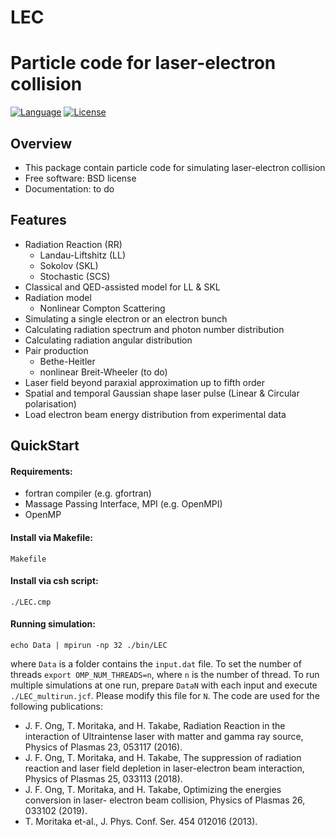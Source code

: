 # LEC
Particle code for laser-electron collision
==========================================
[![Language](https://img.shields.io/badge/language-Fortran90-blue.svg)](https://fortran-lang.org)
[![License](https://img.shields.io/badge/License-BSD%202--Clause-orange.svg)](https://opensource.org/licenses/BSD-2-Clause)


## Overview
- This package contain particle code for simulating laser-electron collision
- Free software: BSD license
- Documentation: to do
## Features
- Radiation Reaction (RR)
  - Landau-Liftshitz (LL)
  - Sokolov (SKL)
  - Stochastic (SCS)
- Classical and QED-assisted model for LL & SKL
- Radiation model
  - Nonlinear Compton Scattering
- Simulating a single electron or an electron bunch
- Calculating radiation spectrum and photon number distribution
- Calculating radiation angular distribution
- Pair production
  - Bethe-Heitler
  - nonlinear Breit-Wheeler (to do)  
- Laser field beyond paraxial approximation up to fifth order
- Spatial and temporal Gaussian shape laser pulse (Linear & Circular polarisation)
- Load electron beam energy distribution from experimental data
## QuickStart
#### Requirements:
- fortran compiler (e.g. gfortran)
- Massage Passing Interface, MPI (e.g. OpenMPI)
- OpenMP 
#### Install via Makefile:
```
Makefile
```
#### Install via csh script:
```
./LEC.cmp
```
#### Running simulation:
```
echo Data | mpirun -np 32 ./bin/LEC
```
where `Data` is a folder contains the `input.dat` file. To set the number of threads `export OMP_NUM_THREADS=n`, where `n` is the number of thread. To run multiple simulations at one run, prepare `DataN` with each input and execute `./LEC_multirun.jcf`. Please modify this file for `N`. 
The code are used for the following publications:
- J. F. Ong, T. Moritaka, and H. Takabe, Radiation Reaction in the interaction of Ultraintense laser with matter and gamma ray source, Physics of Plasmas 23, 053117 (2016).
- J. F. Ong, T. Moritaka, and H. Takabe, The suppression of radiation reaction and laser field depletion in laser-electron beam interaction, Physics of Plasmas 25, 033113 (2018).
- J. F. Ong, T. Moritaka, and H. Takabe, Optimizing the energies conversion in laser- electron beam collision, Physics of Plasmas 26, 033102 (2019).
- T. Moritaka et-al., J. Phys. Conf. Ser. 454 012016 (2013).
